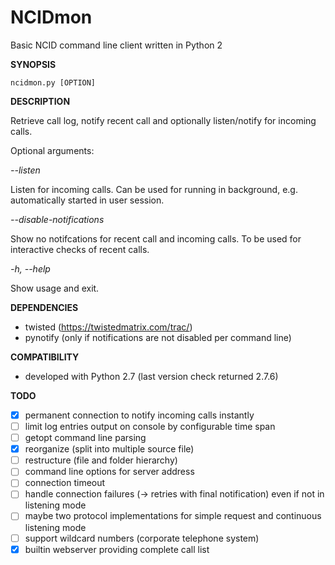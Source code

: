NCIDmon
=======

Basic NCID command line client written in Python 2

**SYNOPSIS**

    ncidmon.py [OPTION]
  
**DESCRIPTION**

Retrieve call log, notify recent call and optionally listen/notify for
incoming calls.

Optional arguments:

*--listen*

Listen for incoming calls. Can be used for running in background, e.g. automatically started in user session.

*--disable-notifications*

Show no notifcations for recent call and incoming calls. To be used for interactive checks of recent calls.

*-h, --help*

Show usage and exit.

**DEPENDENCIES**

- twisted (https://twistedmatrix.com/trac/)
- pynotify (only if notifications are not disabled per command line)

**COMPATIBILITY**

- developed with Python 2.7 (last version check returned 2.7.6)

**TODO**
- [x] permanent connection to notify incoming calls instantly
- [ ] limit log entries output on console by configurable time span
- [ ] getopt command line parsing
- [x] reorganize (split into multiple source file)
- [ ] restructure (file and folder hierarchy)
- [ ] command line options for server address
- [ ] connection timeout
- [ ] handle connection failures (-> retries with final notification) even if not in listening mode
- [ ] maybe two protocol implementations for simple request and continuous listening mode
- [ ] support wildcard numbers (corporate telephone system)
- [x] builtin webserver providing complete call list
